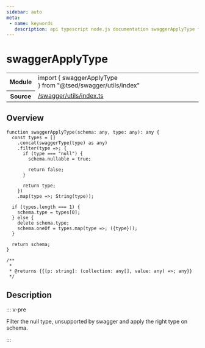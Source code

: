 ```yaml
---
sidebar: auto
meta:
 - name: keywords
   description: api typescript node.js documentation swaggerApplyType function
---
```

# swaggerApplyType <Badge text="Function" type="function"/>
<!-- Summary -->
<section class="symbol-info"><table class="is-full-width"><tbody><tr><th>Module</th><td><div class="lang-typescript"><span class="token keyword">import</span> { swaggerApplyType }&nbsp;<span class="token keyword">from</span>&nbsp;<span class="token string">"@tsed/swagger/utils/index"</span></div></td></tr><tr><th>Source</th><td><a href="https://github.com/Romakita/ts-express-decorators/blob/v4.30.1/src//swagger/utils/index.ts#L0-L0">/swagger/utils/index.ts</a></td></tr></tbody></table></section>

<!-- Overview -->
## Overview


<pre><code class="typescript-lang ">function <span class="token function">swaggerApplyType</span><span class="token punctuation">(</span>schema<span class="token punctuation">:</span> <span class="token keyword">any</span><span class="token punctuation">,</span> type<span class="token punctuation">:</span> <span class="token keyword">any</span><span class="token punctuation">)</span><span class="token punctuation">:</span> <span class="token keyword">any</span> <span class="token punctuation">{</span>
  <span class="token keyword">const</span> types<span class="token punctuation"> = </span><span class="token punctuation">[</span><span class="token punctuation">]</span>
    .<span class="token function">concat</span><span class="token punctuation">(</span><span class="token function">swaggerType</span><span class="token punctuation">(</span>type<span class="token punctuation">)</span> <span class="token keyword">as</span> <span class="token keyword">any</span><span class="token punctuation">)</span>
    .<span class="token function">filter</span><span class="token punctuation">(</span>type =&gt<span class="token punctuation">;</span> <span class="token punctuation">{</span>
      if <span class="token punctuation">(</span>type === <span class="token string">"null"</span><span class="token punctuation">)</span> <span class="token punctuation">{</span>
        schema.nullable<span class="token punctuation"> = </span>true<span class="token punctuation">;</span>

        return false<span class="token punctuation">;</span>
      <span class="token punctuation">}</span>

      return type<span class="token punctuation">;</span>
    <span class="token punctuation">}</span><span class="token punctuation">)</span>
    .<span class="token function">map</span><span class="token punctuation">(</span>type =&gt<span class="token punctuation">;</span> <span class="token function">String</span><span class="token punctuation">(</span>type<span class="token punctuation">)</span><span class="token punctuation">)</span><span class="token punctuation">;</span>

  if <span class="token punctuation">(</span>types.length === 1<span class="token punctuation">)</span> <span class="token punctuation">{</span>
    schema.type<span class="token punctuation"> = </span>types<span class="token punctuation">[</span>0<span class="token punctuation">]</span><span class="token punctuation">;</span>
  <span class="token punctuation">}</span> else <span class="token punctuation">{</span>
    delete schema.type<span class="token punctuation">;</span>
    schema.oneOf<span class="token punctuation"> = </span>types.<span class="token function">map</span><span class="token punctuation">(</span>type =&gt<span class="token punctuation">;</span> <span class="token punctuation">(</span><span class="token punctuation">{</span>type<span class="token punctuation">}</span><span class="token punctuation">)</span><span class="token punctuation">)</span><span class="token punctuation">;</span>
  <span class="token punctuation">}</span>

  return schema<span class="token punctuation">;</span>
<span class="token punctuation">}</span>

/**
 *
 * @returns <span class="token punctuation">{</span><span class="token punctuation">{</span><span class="token punctuation">[</span>p<span class="token punctuation">:</span> <span class="token keyword">string</span><span class="token punctuation">]</span><span class="token punctuation">:</span> <span class="token punctuation">(</span>collection<span class="token punctuation">:</span> <span class="token keyword">any</span><span class="token punctuation">[</span><span class="token punctuation">]</span><span class="token punctuation">,</span> value<span class="token punctuation">:</span> <span class="token keyword">any</span><span class="token punctuation">)</span> =&gt<span class="token punctuation">;</span> <span class="token keyword">any</span><span class="token punctuation">}</span><span class="token punctuation">}</span>
 */</code></pre>



<!-- Description -->
## Description

::: v-pre

Filter the null type, unsupported by swagger and apply the right type on schema.

:::